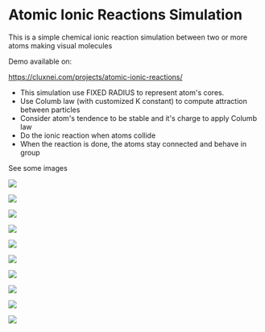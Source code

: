 # Atomic Ionic Reactions Simulation

This is a simple chemical ionic reaction simulation between two or more atoms making visual molecules

Demo available on:

https://cluxnei.com/projects/atomic-ionic-reactions/

- This simulation use FIXED RADIUS to represent atom's cores.
- Use Columb law (with customized K constant) to compute attraction between particles
- Consider atom's tendence to be stable and it's charge to apply Columb law
- Do the ionic reaction when atoms collide
-  When the reaction is done, the atoms stay connected and behave in group

See some images

![](https://cluxnei.com/projects/atomic-ionic-reactions/demo-images/01.jpg)

![](https://cluxnei.com/projects/atomic-ionic-reactions/demo-images/02.jpg)

![](https://cluxnei.com/projects/atomic-ionic-reactions/demo-images/03.jpg)

![](https://cluxnei.com/projects/atomic-ionic-reactions/demo-images/04.jpg)

![](https://cluxnei.com/projects/atomic-ionic-reactions/demo-images/05.jpg)

![](https://cluxnei.com/projects/atomic-ionic-reactions/demo-images/06.png)

![](https://cluxnei.com/projects/atomic-ionic-reactions/demo-images/07.png)

![](https://cluxnei.com/projects/atomic-ionic-reactions/demo-images/08.png)

![](https://cluxnei.com/projects/atomic-ionic-reactions/demo-images/09.png)

![](https://cluxnei.com/projects/atomic-ionic-reactions/demo-images/10.png)

